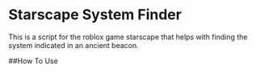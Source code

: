 # Starscape System Finder
This is a script for the roblox game starscape that helps with finding the system indicated in an ancient beacon.

##How To Use
